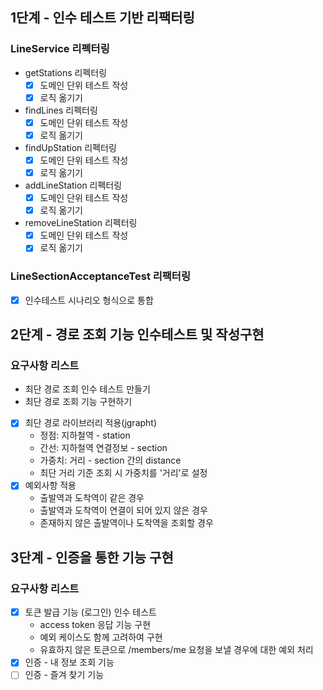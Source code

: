 ## 1단계 - 인수 테스트 기반 리팩터링

### LineService 리펙터링

* getStations 리펙터링
  * [X] 도메인 단위 테스트 작성
  * [X] 로직 옮기기
  
* findLines 리펙터링
  * [X] 도메인 단위 테스트 작성
  * [X] 로직 옮기기

* findUpStation 리펙터링
    * [X] 도메인 단위 테스트 작성
    * [X] 로직 옮기기

* addLineStation 리펙터링
    * [X] 도메인 단위 테스트 작성
    * [X] 로직 옮기기

* removeLineStation 리펙터링
    * [X] 도메인 단위 테스트 작성
    * [X] 로직 옮기기

### LineSectionAcceptanceTest 리팩터링

* [X] 인수테스트 시나리오 형식으로 통합


## 2단계 - 경로 조회 기능 인수테스트 및 작성구현 

### 요구사항 리스트

- 최단 경로 조회 인수 테스트 만들기
- 최단 경로 조회 기능 구현하기
- [X] 최단 경로 라이브러리 적용(jgrapht)
  - 정점: 지하철역 - station
  - 간선: 지하철역 연결정보 - section
  - 가중치: 거리 - section 간의 distance
  - 최단 거리 기준 조회 시 가중치를 '거리'로 설정
- [X] 예외사항 적용
  - 출발역과 도착역이 같은 경우
  - 출발역과 도착역이 연결이 되어 있지 않은 경우
  - 존재하지 않은 출발역이나 도착역을 조회할 경우

## 3단계 - 인증을 통한 기능 구현

### 요구사항 리스트

- [X] 토큰 발급 기능 (로그인) 인수 테스트
  - access token 응답 기능 구현
  - 예외 케이스도 함께 고려하여 구현
  - 유효하지 않은 토큰으로 /members/me 요청을 보낼 경우에 대한 예외 처리
- [X] 인증 - 내 정보 조회 기능
- [ ] 인증 - 즐겨 찾기 기능